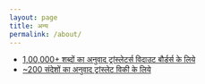 ```yaml
---
layout: page
title: अन्य
permalink: /about/
---
```


* [1,00,000+ शब्दों का अनुवाद ट्रांस्लेटर्स विदाउट बौर्डर्स के लिये](https://trommons.org/28514/profile/)
* [~200 संदेशों का अनुवाद ट्रांस्लेट विकी के लिये](https://translatewiki.net/wiki/Special:Contributions/Hgarg)

